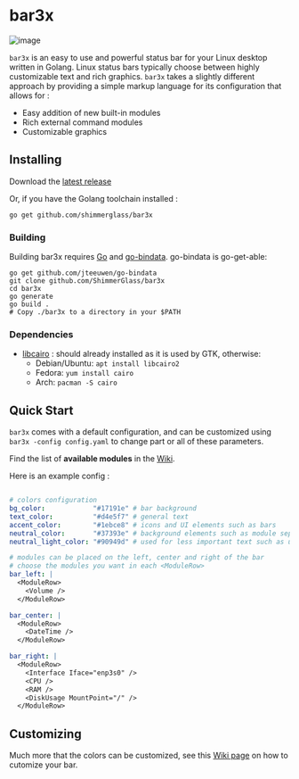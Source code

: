 # bar3x

![image](https://user-images.githubusercontent.com/1712219/86497905-c0216180-bd83-11ea-85e5-e4ed926d2d50.png)

`bar3x` is an easy to use and powerful status bar for your Linux desktop written in Golang.
Linux status bars typically choose between highly customizable text and rich graphics. `bar3x` takes a slightly different approach by providing a simple markup language for its configuration that allows for :

- Easy addition of new built-in modules
- Rich external command modules
- Customizable graphics

## Installing

Download the [latest release](https://github.com/ShimmerGlass/bar3x/releases/latest)

Or, if you have the Golang toolchain installed :

```
go get github.com/shimmerglass/bar3x
```

### Building

Building bar3x requires [Go](https://golang.org) and [go-bindata](https://github.com/jteeuwen/go-bindata).  go-bindata is go-get-able:

```
go get github.com/jteeuwen/go-bindata
git clone github.com/ShimmerGlass/bar3x
cd bar3x
go generate
go build .
# Copy ./bar3x to a directory in your $PATH
```

### Dependencies

- [libcairo](https://www.cairographics.org/) : should already installed as it is used by GTK, otherwise:
  - Debian/Ubuntu: `apt install libcairo2`
  - Fedora: `yum install cairo`
  - Arch: `pacman -S cairo`

## Quick Start

`bar3x` comes with a default configuration, and can be customized using `bar3x -config config.yaml` to change part or all of these parameters.

Find the list of **available modules** in the [Wiki](https://github.com/ShimmerGlass/bar3x/wiki/Modules).

Here is an example config :

```yaml

# colors configuration
bg_color:            "#17191e" # bar background
text_color:          "#d4e5f7" # general text
accent_color:        "#1ebce8" # icons and UI elements such as bars
neutral_color:       "#37393e" # background elements such as module separators and background graphs
neutral_light_color: "#90949d" # used for less important text such as units

# modules can be placed on the left, center and right of the bar
# choose the modules you want in each <ModuleRow>
bar_left: |
  <ModuleRow>
    <Volume />
  </ModuleRow>

bar_center: |
  <ModuleRow>
    <DateTime />
  </ModuleRow>

bar_right: |
  <ModuleRow>
    <Interface Iface="enp3s0" />
    <CPU />
    <RAM />
    <DiskUsage MountPoint="/" />
  </ModuleRow>
```

## Customizing

Much more that the colors can be customized, see this [Wiki page](https://github.com/ShimmerGlass/bar3x/wiki/Customizing) on how to cutomize your bar.

